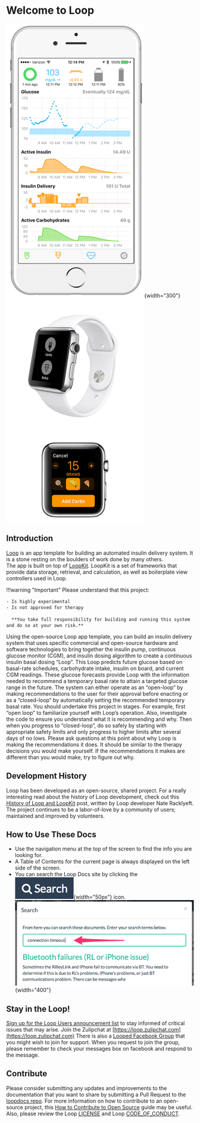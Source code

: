 # Welcome to Loop

![img/phones.png](img/phones.png){width="300"}
![img/phones.png](img/watch.png)

## Introduction

[Loop](https://github.com/LoopKit/Loop) is an app template for building an automated insulin delivery system. It is a stone resting on the boulders of work done by many others.  
The app is built on top of [LoopKit](https://github.com/LoopKit/LoopKit). LoopKit is a set of frameworks that provide data storage, retrieval, and calculation, as well as boilerplate view controllers used in Loop.

!!!warning "Important"
    Please understand that this project:

    - Is highly experimental
    - Is not approved for therapy

      **You take full responsibility for building and running this system and do so at your own risk.**

Using the open-source Loop app template, you can build an insulin delivery system that uses specific commercial and open-source hardware and software technologies to bring together the insulin pump, continuous glucose monitor (CGM), and insulin dosing algorithm to create a continuous insulin basal dosing “Loop”.  This Loop predicts future glucose based on basal-rate schedules, carbohydrate intake, insulin on board, and current CGM readings.  These glucose forecasts provide Loop with the information needed to recommend a temporary basal rate to attain a targeted glucose range in the future.  The system can either operate as an “open-loop” by making recommendations to the user for their approval before enacting or as a “closed-loop” by automatically setting the recommended temporary basal rate.
You should undertake this project in stages. For example, first “open loop” to familiarize yourself with Loop’s operation. Also, investigate the code to ensure you understand what it is recommending and why. Then when you progress to “closed-loop”, do so safely by starting with appropriate safety limits and only progress to higher limits after several days of no lows. Please ask questions at this point about why Loop is making the recommendations it does.  It should be similar to the therapy decisions you would make yourself.  If the recommendations it makes are different than you would make, try to figure out why.

## Development History

Loop has been developed as an open-source, shared project.  For a really interesting read about the history of Loop development, check out this [History of Loop and LoopKit](https://medium.com/@loudnate/the-history-of-loop-and-loopkit-59b3caf13805) post, written by Loop developer Nate Racklyeft.  The project continues to be a labor-of-love by a community of users; maintained and improved by volunteers.

## How to Use These Docs

* Use the navigation menu at the top of the screen to find the info you are looking for.
* A Table of Contents for the current page is always displayed on the left side of the screen.
* You can search the Loop Docs site by clicking the ![img/search_icon.png](img/search_icon.png){width="50px"} icon.
![img/search_example.png](img/search_example.png){width="400"}

## Stay in the Loop!

[Sign up for the Loop Users announcement list](https://groups.google.com/forum/#!forum/loop-ios-users) to stay informed of critical issues that may arise.
Join the Zulipchat at [https://loop.zulipchat.com](https://loop.zulipchat.com)
There is also a [Looped Facebook Group](https://www.facebook.com/groups/TheLoopedGroup/?fref=nf) that you might wish to join for support.  When you request to join the group, please remember to check your messages box on facebook and respond to the message.

## Contribute

Please consider submitting any updates and improvements to the documentation that you want to share by submitting a Pull Request to the [loopdocs repo](https://github.com/LoopKit/loopdocs). For more information on how to contribute to an open-source project, this [How to Contribute to Open Source](https://opensource.guide/how-to-contribute/) guide may be useful. Also, please review the Loop [LICENSE](https://github.com/LoopKit/Loop/blob/master/LICENSE.md) and Loop [CODE_OF_CONDUCT](https://github.com/LoopKit/Loop/blob/master/CODE_OF_CONDUCT.md).
